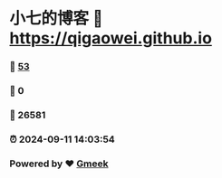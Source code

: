 # 小七的博客 :link: https://qigaowei.github.io 
### :page_facing_up: [53](https://qigaowei.github.io/tag.html) 
### :speech_balloon: 0 
### :hibiscus: 26581 
### :alarm_clock: 2024-09-11 14:03:54 
### Powered by :heart: [Gmeek](https://github.com/Meekdai/Gmeek)
